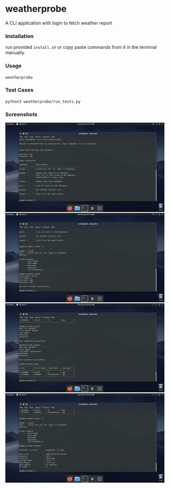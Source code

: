 # weatherprobe
A CLI application with login to fetch weather report
### Installation
run provided `install.sh` or copy paste commands from it in the terminal manually.  
### Usage
`weatherprobe`
### Test Cases
`python3 weatherprobe/run_tests.py`
### Screenshots
<img src="screenshots/ss1.png" width="500">  
<img src="screenshots/ss2.png" width="500">   
<img src="screenshots/ss3.png" width="500">   
<img src="screenshots/ss4.png" width="500">   
